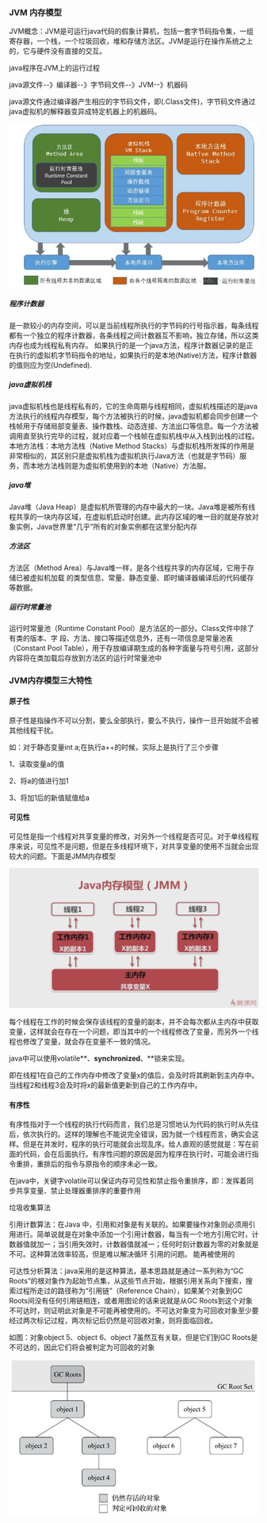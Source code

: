 ### JVM 内存模型

JVM概念：JVM是可运行java代码的假象计算机，包括一套字节码指令集，一组寄存器，一个栈，一个垃圾回收，堆和存储方法区。JVM是运行在操作系统之上的，它与硬件没有直接的交互。

java程序在JVM上的运行过程

java源文件--》编译器--》字节码文件--》JVM--》机器码

java源文件通过编译器产生相应的字节码文件，即(.Class文件)，字节码文件通过java虚拟机的解释器变异成特定机器上的机器码。

![JVM内存](.\pic\JVM内存.jpg)

##### 程序计数器

是一款较小的内存空间，可以是当前线程所执行的字节码的行号指示器，每条线程都有一个独立的程序计数器，各条线程之间计数器互不影响，独立存储，所以这类内存也成为线程私有内存。
如果执行的是一个java方法，程序计数器记录的是正在执行的虚拟机字节码指令的地址，如果执行的是本地(Native)方法，程序计数器的值则应为空(Undefined).

##### java虚拟机栈

java虚拟机栈也是线程私有的，它的生命周期与线程相同，虚拟机栈描述的是java方法执行的线程内存模型，每个方法被执行的时候，java虚拟机都会同步创建一个栈帧用于存储局部变量表、操作数栈、动态连接、方法出口等信息。每一个方法被调用直至执行完毕的过程，就对应着一个栈帧在虚拟机栈中从入栈到出栈的过程。
本地方法栈：本地方法栈（Native Method Stacks）与虚拟机栈所发挥的作用是非常相似的，其区别只是虚拟机栈为虚拟机执行Java方法（也就是字节码）服务，而本地方法栈则是为虚拟机使用到的本地（Native）方法服。

##### java堆

Java堆（Java Heap）是虚拟机所管理的内存中最大的一块。Java堆是被所有线程共享的一块内存区域，在虚拟机启动时创建。此内存区域的唯一目的就是存放对象实例，Java世界里“几乎”所有的对象实例都在这里分配内存

##### 方法区

方法区（Method Area）与Java堆一样，是各个线程共享的内存区域，它用于存储已被虚拟机加载
的类型信息、常量、静态变量、即时编译器编译后的代码缓存等数据。

##### 运行时常量池

运行时常量池（Runtime Constant Pool）是方法区的一部分。Class文件中除了有类的版本、字
段、方法、接口等描述信息外，还有一项信息是常量池表（Constant Pool Table），用于存放编译期生成的各种字面量与符号引用，这部分内容将在类加载后存放到方法区的运行时常量池中

### JVM内存模型三大特性

#### 原子性

原子性是指操作不可以分割，要么全部执行，要么不执行，操作一旦开始就不会被其他线程干扰。

如：对于静态变量int a;在执行a++的时候，实际上是执行了三个步骤

1、读取变量a的值

2、将a的值进行加1

3、将加1后的新值赋值给a

#### 可见性

可见性是指一个线程对共享变量的修改，对另外一个线程是否可见。对于单线程程序来说，可见性不是问题，但是在多线程环境下，对共享变量的使用不当就会出现较大的问题。下面是JMM内存模型

![779030-20180109123623566-1621266003](.\pic\779030-20180109123623566-1621266003.png)

每个线程在工作的时候会保存该线程的变量的副本，并不会每次都从主内存中获取变量，这样就会在存在一个问题，即当其中的一个线程修改了变量，而另外一个线程也修改了变量，就会存在变量不一致的情况。

java中可以使用volatile**、**synchronized**、**锁来实现。

即在线程1在自己的工作内存中修改了变量x的值后，会及时将其刷新到主内存中。当线程2和线程3会及时将x的最新值更新到自己的工作内存中。

#### 有序性

有序性指对于一个线程的执行代码而言，我们总是习惯地认为代码的执行时从先往后，依次执行的。这样的理解也不能说完全错误，因为就一个线程而言，确实会这样。但是在并发时，程序的执行可能就会出现乱序。给人直观的感觉就是：写在前面的代码，会在后面执行。有序性问题的原因是因为程序在执行时，可能会进行指令重排，重排后的指令与原指令的顺序未必一致。

在java中，关键字volatile可以保证内存可见性和禁止指令重排序，即：发挥着同步共享变量、禁止处理器重排序的重要作用



垃圾收集算法

引用计数算法：在Java 中，引用和对象是有关联的。如果要操作对象则必须用引用进行。简单说就是在对象中添加一个引用计数器，每当有一个地方引用它时，计数器值就加一；当引用失效时，计数器值就减一；任何时刻计数器为零的对象就是不可。这种算法效率较高，但是难以解决循环 引用的问题。
能再被使用的

可达性分析算法：java采用的是这种算法，基本思路就是通过一系列称为“GC Roots”的根对象作为起始节点集，从这些节点开始，根据引用关系向下搜索，搜索过程所走过的路径称为“引用链”（Reference Chain），如果某个对象到GC Roots间没有任何引用链相连，或者用图论的话来说就是从GC Roots到这个对象不可达时，则证明此对象是不可能再被使用的。不可达对象变为可回收对象至少要经过两次标记过程，两次标记后仍然是可回收对象，则将面临回收。

如图：对象object 5、object 6、object 7虽然互有关联，但是它们到GC Roots是不可达的，因此它们将会被判定为可回收的对象

![可达分析](.\pic\可达分析.jpg)